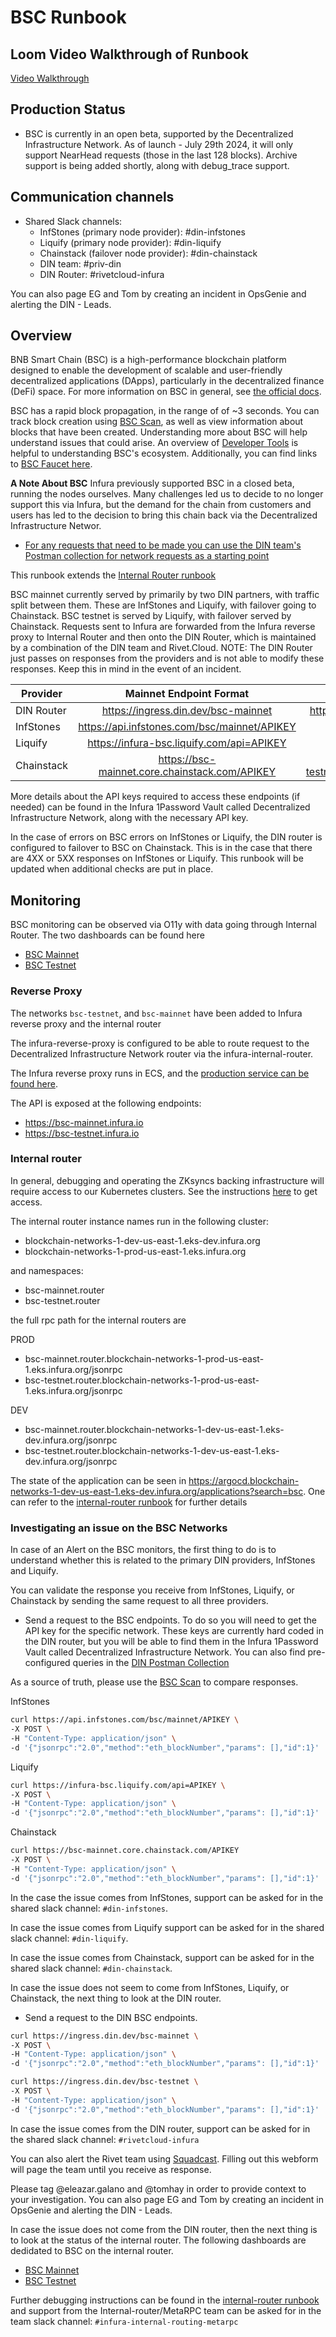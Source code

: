 BSC Runbook
================================

## Loom Video Walkthrough of Runbook
[Video Walkthrough](https://www.loom.com/share/783a323a778e4d849dbdafd3c6fc6c37?sid=9f5d8495-c048-4148-8033-8095977b023e)

## Production Status

- BSC is currently in an open beta, supported by the Decentralized Infrastructure Network. As of launch - July 29th 2024, it will only support NearHead requests (those in the last 128 blocks). Archive support is being added shortly, along with debug_trace support.

## Communication channels
 - Shared Slack channels:
   - InfStones (primary node provider): #din-infstones
   - Liquify (primary node provider): #din-liquify
   - Chainstack (failover node provider): #din-chainstack
   - DIN team: #priv-din
   - DIN Router: #rivetcloud-infura

You can also page EG and Tom by creating an incident in OpsGenie and alerting the DIN - Leads.

## Overview
BNB Smart Chain (BSC) is a high-performance blockchain platform designed to enable the development of scalable and user-friendly decentralized applications (DApps), particularly in the decentralized finance (DeFi) space. For more information on BSC in general, see [the official docs](https://docs.bnbchain.org/bnb-smart-chain/).

BSC has a rapid block propagation, in the range of of ~3 seconds. You can track block creation using [BSC Scan](https://bscscan.com/), as well as view information about blocks that have been created. Understanding more about BSC will help understand issues that could arise. An overview of [Developer Tools](https://www.bnbchain.org/en/dev-tools?cg=&chain=bsc) is helpful to understanding BSC's ecosystem. Additionally, you can find links to [BSC Faucet here](https://docs.bnbchain.org/bnb-smart-chain/developers/faucet/).

**A Note About BSC** Infura previously supported BSC in a closed beta, running the nodes ourselves. Many challenges led us to decide to no longer support this via Infura, but the demand for the chain from customers and users has led to the decision to bring this chain back via the Decentralized Infrastructure Networ.

- [For any requests that need to be made you can use the DIN team's Postman collection for network requests as a starting point](https://galactic-station-377443.postman.co/workspace/Infura~01be7ba8-74ac-4331-b70d-bea175652397/collection/32545716-3ef636fe-9cf3-4d8b-8b31-ab1fa54f68e4?action=share&creator=32545716)

This runbook extends the [Internal Router runbook](https://github.com/INFURA/private-wiki/blob/din-networks/runbooks/internal-router/internal-router-runbook.md)

BSC mainnet currently served by primarily by two DIN partners, with traffic split between them. These are InfStones and Liquify, with failover going to Chainstack. BSC testnet is served by Liquify, with failover served by Chainstack. Requests sent to Infura are forwarded from the Infura reverse proxy to Internal Router and then onto the DIN Router, which is maintained by a combination of the DIN team and Rivet.Cloud. NOTE: The DIN Router just passes on responses from the providers and is not able to modify these responses. Keep this in mind in the event of an incident.

| Provider    | Mainnet Endpoint Format | Testnet Endpoint Format |
| ------------- |:-------------:| :-------------: |
| DIN Router |  https://ingress.din.dev/bsc-mainnet   | https://ingress.din.dev/bsc-testnet |
| InfStones    | https://api.infstones.com/bsc/mainnet/APIKEY        | None |
| Liquify     | https://infura-bsc.liquify.com/api=APIKEY |   |
| Chainstack   |  https://bsc-mainnet.core.chainstack.com/APIKEY   | https://bsc-testnet.core.chainstack.com/APIKEY | 

More details about the API keys required to access these endpoints (if needed) can be found in the Infura 1Password Vault called Decentralized Infrastructure Network, along with the necessary API key.

In the case of errors on BSC errors on InfStones or Liquify, the DIN router is configured to failover to BSC on Chainstack. This is in the case that there are 4XX or 5XX responses on InfStones or Liquify. This runbook will be updated when additional checks are put in place.

## Monitoring

BSC monitoring can be observed via O11y with data going through Internal Router. The two dashboards can be found here

- [BSC Mainnet](https://grafana.o11y.web3factory.consensys.net/d/fdkm57v000vlse/internal-routers?orgId=38&refresh=30s&var-namespace=bsc-mainnet-routers&var-cluster=blockchain-networks-1-prod-us-east-1&var-backend=All&var-prometheus=default&var-logs=rTVdUknIk&var-traces=Ow4OUz7Sk)
- [BSC Testnet](https://grafana.o11y.web3factory.consensys.net/d/fdkm57v000vlse/internal-routers?orgId=38&refresh=30s&var-namespace=bsc-testnet-routers&var-cluster=blockchain-networks-1-prod-us-east-1&var-backend=All&var-prometheus=default&var-logs=rTVdUknIk&var-traces=Ow4OUz7Sk)

### Reverse Proxy

The networks `bsc-testnet`, and `bsc-mainnet` have been added to Infura reverse proxy and the internal router

The infura-reverse-proxy is configured to be able to route request to the Decentralized Infrastructure Network router via the infura-internal-router. 

The Infura reverse proxy runs in ECS, and the [production service can be found here](https://console.aws.amazon.com/ecs/home?region=us-east-1#/clusters/inf-reverse-proxy-prod/services/inf-reverse-proxy-prod-http_proxy/details).

The API is exposed at the following endpoints:
- https://bsc-mainnet.infura.io
- https://bsc-testnet.infura.io

### Internal router

In general, debugging and operating the ZKsyncs backing infrastructure will require access to our Kubernetes clusters. See the instructions [here](https://github.com/INFURA/private-wiki/blob/master/guides/k8s-auth.md) to get access.

The internal router instance names run in the following cluster:
- blockchain-networks-1-dev-us-east-1.eks-dev.infura.org
- blockchain-networks-1-prod-us-east-1.eks.infura.org

and namespaces:
- bsc-mainnet.router
- bsc-testnet.router

the full rpc path for the internal routers are

PROD

- bsc-mainnet.router.blockchain-networks-1-prod-us-east-1.eks.infura.org/jsonrpc
- bsc-testnet.router.blockchain-networks-1-prod-us-east-1.eks.infura.org/jsonrpc
  
DEV

- bsc-mainnet.router.blockchain-networks-1-dev-us-east-1.eks-dev.infura.org/jsonrpc
- bsc-testnet.router.blockchain-networks-1-dev-us-east-1.eks-dev.infura.org/jsonrpc

The state of the application can be seen in https://argocd.blockchain-networks-1-dev-us-east-1.eks-dev.infura.org/applications?search=bsc.
One can refer to the [internal-router runbook](https://github.com/INFURA/private-wiki/blob/master/runbooks/internal-router/internal-router-runbook.md) for further details

### Investigating an issue on the BSC Networks

In case of an Alert on the BSC monitors, the first thing to do is to understand whether this is related to the primary DIN providers, InfStones and Liquify.

You can validate the response you receive from InfStones, Liquify, or Chainstack by sending the same request to all three providers. 

- Send a request to the BSC endpoints. To do so you will need to get the API key for the specific network. These keys are currently hard coded in the DIN router, but you will be able to find them in the Infura 1Password Vault called Decentralized Infrastructure Network. You can also find pre-configured queries in the [DIN Postman Collection]((https://galactic-station-377443.postman.co/workspace/Infura~01be7ba8-74ac-4331-b70d-bea175652397/collection/32545716-3ef636fe-9cf3-4d8b-8b31-ab1fa54f68e4?action=share&creator=32545716))

As a source of truth, please use the [BSC Scan](https://bscscan.com/) to compare responses.

InfStones
```bash
curl https://api.infstones.com/bsc/mainnet/APIKEY \
-X POST \
-H "Content-Type: application/json" \
-d '{"jsonrpc":"2.0","method":"eth_blockNumber","params": [],"id":1}'
``````
Liquify
```bash
curl https://infura-bsc.liquify.com/api=APIKEY \
-X POST \
-H "Content-Type: application/json" \
-d '{"jsonrpc":"2.0","method":"eth_blockNumber","params": [],"id":1}'
``````
Chainstack 
```bash
curl https://bsc-mainnet.core.chainstack.com/APIKEY
-X POST \
-H "Content-Type: application/json" \
-d '{"jsonrpc":"2.0","method":"eth_blockNumber","params": [],"id":1}'
``````

In the case the issue comes from InfStones, support can be asked for in the shared slack channel: `#din-infstones`.

In case the issue comes from Liquify support can be asked for in the shared slack channel: `#din-liquify`. 

In case the issue comes from Chainstack, support can be asked for in the shared slack channel: `#din-chainstack`. 


In case the issue does not seem to come from InfStones, Liquify, or Chainstack, the next thing to look at the DIN router. 

- Send a request to the DIN BSC endpoints.

```bash
curl https://ingress.din.dev/bsc-mainnet \
-X POST \
-H "Content-Type: application/json" \
-d '{"jsonrpc":"2.0","method":"eth_blockNumber","params": [],"id":1}'
``````
```bash
curl https://ingress.din.dev/bsc-testnet \
-X POST \
-H "Content-Type: application/json" \
-d '{"jsonrpc":"2.0","method":"eth_blockNumber","params": [],"id":1}'
``````

In case the issue comes from the DIN router, support can be asked for in the shared slack channel: `#rivetcloud-infura`

You can also alert the Rivet team using [Squadcast](https://webforms.squadcast.com/open-relay-llc/Infura-Support-Form?_gl=1*18kowk*_gcl_au*MjAzMjc1MzE1NC4xNzAxNDQyNjA3). Filling out this webform will page the team until you receive as response.

Please tag @eleazar.galano and @tomhay in order to provide context to your investigation. You can also page EG and Tom by creating an incident in OpsGenie and alerting the DIN - Leads.

In case the issue does not come from the DIN router, then the next thing is to look at the status of the internal router. The following dashboards are dedidated to BSC on the internal router.
- [BSC Mainnet](https://grafana.o11y.web3factory.consensys.net/d/fdkm57v000vlse/internal-routers?orgId=38&refresh=30s&var-namespace=bsc-mainnet-routers&var-cluster=blockchain-networks-1-prod-us-east-1&var-backend=All&var-prometheus=default&var-logs=rTVdUknIk&var-traces=Ow4OUz7Sk)
- [BSC Testnet](https://grafana.o11y.web3factory.consensys.net/d/fdkm57v000vlse/internal-routers?orgId=38&refresh=30s&var-namespace=bsc-testnet-routers&var-cluster=blockchain-networks-1-prod-us-east-1&var-backend=All&var-prometheus=default&var-logs=rTVdUknIk&var-traces=Ow4OUz7Sk)

Further debugging instructions can be found in the [internal-router runbook](https://github.com/INFURA/private-wiki/blob/master/runbooks/internal-router/internal-router-runbook.md) and support from the Internal-router/MetaRPC team can be asked for in the team slack channel: `#infura-internal-routing-metarpc`